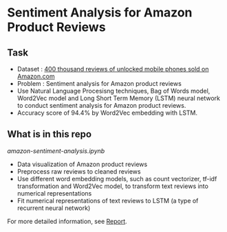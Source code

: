 # Sentiment Analysis for Amazon Product Reviews
 
## Task

* Dataset : [400   thousand   reviews   of   unlocked   mobile   phones   sold   on   Amazon.com](https://www.kaggle.com/PromptCloudHQ/amazon-reviews-unlocked-mobile-phones)
* Problem : Sentiment analysis for Amazon product reviews
* Use Natural Language Procesisng techniques, Bag of Words model, Word2Vec model and Long Short Term Memory (LSTM) neural network to conduct sentiment analysis for Amazon product reviews.
* Accuracy score of 94.4% by Word2Vec embedding with LSTM.

## What is in this repo

*amazon-sentiment-analysis.ipynb*

* Data visualization of Amazon product reviews
* Preprocess raw reviews to cleaned reviews
* Use different word embedding models, such as count vectorizer, tf-idf transformation and Word2Vec model, to transform text reviews into numerical representations
* Fit numerical representations of text reviews to LSTM (a type of recurrent neural network)

For more detailed information, see [Report](https://github.com/sukilau/machine-learning-nanodegree/blob/master/8_capstone_project/project.pdf).